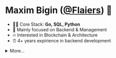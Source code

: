 # Maxim Bigin ([@Flaiers](https://github.com/flaiers)) 👋

- 👨‍💻 Core Stack: **Go, SQL, Python**
- 💼 Mainly focused on Backend & Management
- 🔥 Interested in Blockchain & Architecture
- ⏰ 4+ years expirience in backend development

<details>
  <p><summary>More...</summary></p>
  <img alt="GitHub stats" src="https://github-readme-stats.vercel.app/api?username=flaiers&count_private=true&show_icons=true&hide_title=true&card_width=450">
  <img alt="Top Langs" src="https://github-readme-stats.vercel.app/api/top-langs?username=flaiers&layout=compact&card_width=450">
</details>
